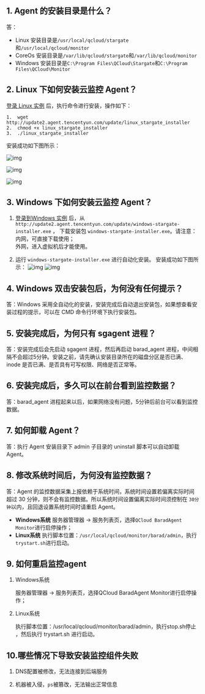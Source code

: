 ## 1. Agent 的安装目录是什么？
答：
- Linux 安装目录是`/usr/local/qcloud/stargate`和`/usr/local/qcloud/monitor`
- CoreOs 安装目录是`/var/lib/qcloud/stargate`和`/var/lib/qcloud/monitor`
- Windows 安装目录是`C:\Program Files\QCloud\Stargate`和`C:\Program Files\QCloud\Monitor`

## 2. Linux 下如何安装云监控 Agent？

[登录 Linux 实例](http://tce.fsphere.cn/document/product/213/5436) 后，执行命令进行安装，操作如下：

```
1.  wget http://update2.agent.tencentyun.com/update/linux_stargate_installer
2.  chmod +x linux_stargate_installer
3.  ./linux_stargate_installer
```

安装成功如下图所示：

![img](http://imgcache.tce.fsphere.cn/image/mccdn.qcloud.com/img561f64c5d6e7a.png)

![img](http://imgcache.tce.fsphere.cn/image/mccdn.qcloud.com/img561f64d032ef0.png)

![img](http://imgcache.tce.fsphere.cn/image/mccdn.qcloud.com/img561f64d8a9064.png)

## 3. Windows 下如何安装云监控 Agent？

1. [登录到Windows 实例](http://tce.fsphere.cn/document/product/213/5435) 后，从`http://update2.agent.tencentyun.com/update/windows-stargate-installer.exe` ， 下载安装包 `windows-stargate-installer.exe`。请注意：  
   内网，可直接下载使用；  
   外网，进入虚拟机后才能使用。  

2. 运行 `windows-stargate-installer.exe` 进行自动化安装。
   安装成功如下图所示：
   ![img](http://imgcache.tce.fsphere.cn/image/mccdn.qcloud.com/img56259a45535ad.png)
   ![img](http://imgcache.tce.fsphere.cn/image/mccdn.qcloud.com/img561f650a18fb6.png)

## 4. Windows 双击安装包后，为何没有任何提示？

答：Windows 采用全自动化的安装，安装完成后自动退出安装包，如果想查看安装过程的提示，可以在 CMD 命令行环境下执行安装包。

## 5. 安装完成后，为何只有 sgagent 进程？
答：安装完成后会先启动 sgagent 进程，然后再启动 barad_agent 进程，中间相隔不会超过5分钟。安装之前，请先确认安装目录所在的磁盘分区是否已满、inode 是否已满、是否具有可写权限、网络是否正常等。

## 6. 安装完成后，多久可以在前台看到监控数据？
答：barad_agent 进程起来以后，如果网络没有问题，5分钟后前台可以看到监控数据。

## 7. 如何卸载 Agent？
答：执行 Agent 安装目录下 admin 子目录的 uninstall 脚本可以自动卸载 Agent。

## 8. 修改系统时间后，为何没有监控数据？
答：Agent 的监控数据采集上报依赖于系统时间，系统时间设置若偏离实际时间超过 30 分钟，则不会有监控数据。所以系统时间设置偏离实际时间须控制在 `30分钟`以内，且回退设置系统时间时请重启 Agent。
- **Windows系统**
  服务器管理器 → 服务列表页，选择`QCloud BaradAgent Monitor`进行启停操作；
- **Linux系统**
  执行脚本位置：`/usr/local/qcloud/monitor/barad/admin`，执行` trystart.sh `进行启动。

## 9. 如何重启监控agent 

1. Windows系统

   服务器管理器 → 服务列表页，选择QCloud BaradAgent Monitor进行启停操作；

2. Linux系统

   执行脚本位置：/usr/local/qcloud/monitor/barad/admin，执行stop.sh停止 ，然后执行 trystart.sh 进行启动。 


## 10.哪些情况下导致安装监控组件失败

   1.  DNS配置被修改，无法连接到后端服务

   2.  机器被入侵，`ps`被篡改，无法输出正常信息


   ​

